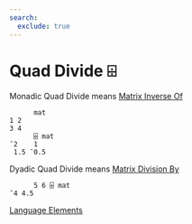 ```yaml
---
search:
  exclude: true
---
```

<h1 class="heading"><span class="name">Quad Divide</span> <span class="command">⌹</span></h1>

Monadic Quad Divide means
[Matrix Inverse Of](../primitive-functions/matrix-inverse.md)
```apl
      mat
1 2
3 4
      ⌹ mat
¯2    1
 1.5 ¯0.5
```

Dyadic Quad Divide means
[Matrix Division By](../primitive-functions/matrix-divide.md)
```apl
      5 6 ⌹ mat
¯4 4.5
```
[Language Elements](./language-elements.md)


